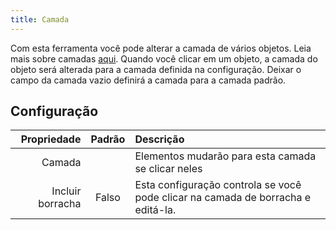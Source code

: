 ```yaml
---
title: Camada
---
```


Com esta ferramenta você pode alterar a camada de vários objetos. Leia mais sobre camadas [aqui](../layers.md). Quando você clicar em um objeto, a camada do objeto será alterada para a camada definida na configuração. Deixar o campo da camada vazio definirá a camada para a camada padrão.

## Configuração

|      Propriedade | Padrão | Descrição                                                                        |
| ----------------:|:------:|:-------------------------------------------------------------------------------- |
|           Camada |        | Elementos mudarão para esta camada se clicar neles                               |
| Incluir borracha | Falso  | Esta configuração controla se você pode clicar na camada de borracha e editá-la. |
